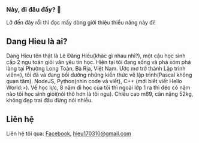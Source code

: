 ### Này, đi đâu đấy? 👋
Lỡ đến đây rồi thì đọc mấy dòng giới thiệu thiểu năng này đi!

## Dang Hieu là ai?
Dang Hieu tên thật là Lê Đăng Hiếu(khác gì nhau nhỉ?), một cậu học sinh cấp 2 ngu toán giỏi văn yêu tin học. Hiện tại tôi đang sống và phá xóm phá làng tại Phường Long Toàn, Bà Rịa, Việt Nam. Ước mơ trở thành Lập trình viên=), tôi đã và đang bồi dưỡng những kiến thức về lập trình(Pascal không quan tâm). NodeJS, Python(nhìn code và viết), C++ (mới biết viết Hello World:>). Về học lực, 8 năm đi học của tôi thì ngoài lớp 1 ra thì đéo có năm nào tôi học sinh giỏi(nói thô hơn là tôi ngu). Chiều cao m69, cân nặng 52kg, không đẹp trai đâu đừng nói nhiều.

## Liên hệ
Liên hệ tôi qua: [Facebook](https://www.facebook.com/danghieu1703), hieu170310@gmail.com
